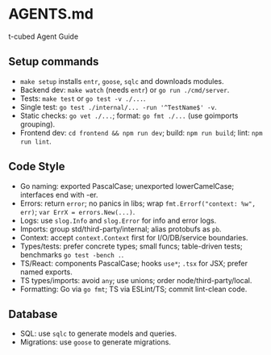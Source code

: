 # AGENTS.md
t-cubed Agent Guide

## Setup commands
- `make setup` installs `entr`, `goose`, `sqlc` and downloads modules.
- Backend dev: `make watch` (needs `entr`) or `go run ./cmd/server`.
- Tests: `make test` or `go test -v ./...`.
- Single test: `go test ./internal/... -run '^TestName$' -v`.
- Static checks: `go vet ./...`; format: `go fmt ./...` (use goimports grouping).
- Frontend dev: `cd frontend && npm run dev`; build: `npm run build`; lint: `npm run lint`.

## Code Style
- Go naming: exported PascalCase; unexported lowerCamelCase; interfaces end with -er.
- Errors: return `error`; no panics in libs; wrap `fmt.Errorf("context: %w", err)`; `var ErrX = errors.New(...)`.
- Logs: use `slog.Info` and `slog.Error` for info and error logs.
- Imports: group std/third-party/internal; alias protobufs as `pb`.
- Context: accept `context.Context` first for I/O/DB/service boundaries.
- Types/tests: prefer concrete types; small funcs; table-driven tests; benchmarks `go test -bench .`.
- TS/React: components PascalCase; hooks `use*`; `.tsx` for JSX; prefer named exports.
- TS types/imports: avoid `any`; use unions; order node/third-party/local.
- Formatting: Go via `go fmt`; TS via ESLint/TS; commit lint-clean code.

## Database
- SQL: use `sqlc` to generate models and queries.
- Migrations: use `goose` to generate migrations.
